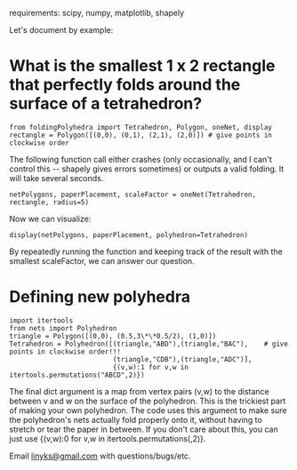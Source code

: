requirements: scipy, numpy, matplotlib, shapely

Let's document by example:

# What is the smallest 1 x 2 rectangle that perfectly folds around the surface of a tetrahedron?

```
from foldingPolyhedra import Tetrahedron, Polygon, oneNet, display
rectangle = Polygon([(0,0), (0,1), (2,1), (2,0)]) # give points in clockwise order
```

The following function call either crashes (only occasionally, and I can't control this -- shapely gives errors sometimes) or outputs a valid folding. It will take several seconds.

`netPolygons, paperPlacement, scaleFactor = oneNet(Tetrahedron, rectangle, radius=5)`

Now we can visualize:

`display(netPolygons, paperPlacement, polyhedron=Tetrahedron)`

By repeatedly running the function and keeping track of the result with the smallest scaleFactor, we can answer our question.

# Defining new polyhedra

```
import itertools
from nets import Polyhedron
triangle = Polygon([(0,0), (0.5,3\*\*0.5/2), (1,0)])
Tetrahedron = Polyhedron([(triangle,"ABD"),(triangle,"BAC"),    # give points in clockwise order!!!
                          (triangle,"CDB"),(triangle,"ADC")],
                          {(v,w):1 for v,w in itertools.permutations("ABCD",2)})
```

The final dict argument is a map from vertex pairs (v,w) to the distance between v and w on the surface of the polyhedron. This is the trickiest part of making your own polyhedron. The code uses this argument to make sure the polyhedron's nets actually fold properly onto it, without having to stretch or tear the paper in between. If you don't care about this, you can just use {(v,w):0 for v,w in itertools.permutations(<your vertex list>,2)}.
  
Email linyks@gmail.com with questions/bugs/etc.
